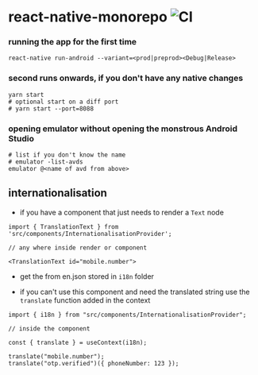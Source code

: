 # react-native-monorepo ![CI](https://github.com/samvet/ULIP-APP/workflows/CI/badge.svg)

### running the app for the first time

```
react-native run-android --variant=<prod|preprod><Debug|Release>
```

### second runs onwards, if you don't have any native changes

```
yarn start
# optional start on a diff port
# yarn start --port=8088
```

### opening emulator without opening the monstrous Android Studio

```
# list if you don't know the name
# emulator -list-avds
emulator @<name of avd from above>

```

## internationalisation

- if you have a component that just needs to render a `Text` node

```tsx
import { TranslationText } from 'src/components/InternationalisationProvider';

// any where inside render or component

<TranslationText id="mobile.number">
```

- get the from en.json stored in `i18n` folder

- if you can't use this component and
  need the translated string use the `translate` function added in the context

```tsx
import { i18n } from "src/components/InternationalisationProvider";

// inside the component

const { translate } = useContext(i18n);

translate("mobile.number");
translate("otp.verified")({ phoneNumber: 123 });
```
